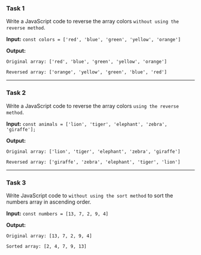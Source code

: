 ### Task 1

Write a JavaScript code to reverse the array colors `without using the reverse method`.

**Input:**
`const colors = ['red', 'blue', 'green', 'yellow', 'orange']`

**Output:**

`Original array: ['red', 'blue', 'green', 'yellow', 'orange']`
<br>

`Reversed array: ['orange', 'yellow', 'green', 'blue', 'red']`

---

### Task 2

Write a JavaScript code to reverse the array colors `using the reverse method`.

**Input:**
`const animals = ['lion', 'tiger', 'elephant', 'zebra', 'giraffe'];`

**Output:**

`Original array: ['lion', 'tiger', 'elephant', 'zebra', 'giraffe']`
<br>

`Reversed array: ['giraffe', 'zebra', 'elephant', 'tiger', 'lion']`

---

### Task 3

Write JavaScript code to `without using the sort method` to sort the numbers array in ascending order.

**Input:**
`const numbers = [13, 7, 2, 9, 4]`

**Output:**

`Original array: [13, 7, 2, 9, 4]`
<br>

`Sorted array: [2, 4, 7, 9, 13]`
